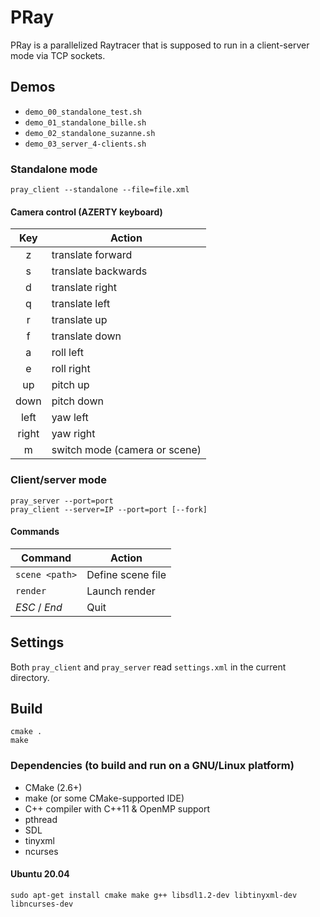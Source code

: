 # PRay

PRay is a parallelized Raytracer that is supposed to run in a client-server mode via TCP sockets.

## Demos

- `demo_00_standalone_test.sh`
- `demo_01_standalone_bille.sh`
- `demo_02_standalone_suzanne.sh`
- `demo_03_server_4-clients.sh`

### Standalone mode

    pray_client --standalone --file=file.xml

#### Camera control (AZERTY keyboard)

| Key   | Action                        |
|:-----:| ----------------------------- |
| z     | translate forward             |
| s     | translate backwards           |
| d     | translate right               |
| q     | translate left                |
| r     | translate up                  |
| f     | translate down                |
| a     | roll left                     |
| e     | roll right                    |
| up    | pitch up                      |
| down  | pitch down                    |
| left  | yaw left                      |
| right | yaw right                     |
| m     | switch mode (camera or scene) |

### Client/server mode

    pray_server --port=port
    pray_client --server=IP --port=port [--fork]

#### Commands

| Command        | Action            |
| -------------- | ----------------- |
| `scene <path>` | Define scene file |
| `render`       | Launch render     |
| _ESC_ / _End_  | Quit              |

## Settings

Both `pray_client` and `pray_server` read `settings.xml` in the
current directory.

## Build

    cmake .
    make

### Dependencies (to build and run on a GNU/Linux platform)

- CMake (2.6+)
- make (or some CMake-supported IDE)
- C++ compiler with C++11 & OpenMP support
- pthread
- SDL
- tinyxml
- ncurses

#### Ubuntu 20.04

    sudo apt-get install cmake make g++ libsdl1.2-dev libtinyxml-dev libncurses-dev
